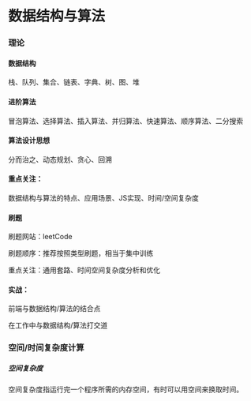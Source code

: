 # 数据结构与算法

### 理论

#### 数据结构

栈、队列、集合、链表、字典、树、图、堆

#### 进阶算法

冒泡算法、选择算法、插入算法、并归算法、快速算法、顺序算法、二分搜索

#### 算法设计思想

分而治之、动态规划、贪心、回溯

#### 重点关注：

数据结构与算法的特点、应用场景、JS实现、时间/空间复杂度

#### 刷题

刷题网站：leetCode

刷题顺序：推荐按照类型刷题，相当于集中训练

重点关注：通用套路、时间空间复杂度分析和优化



#### 实战：

前端与数据结构/算法的结合点

在工作中与数据结构/算法打交道





### 空间/时间复杂度计算

##### 空间复杂度

空间复杂度指运行完一个程序所需的内存空间，有时可以用空间来换取时间。





